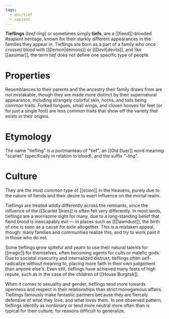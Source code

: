 ```yaml
---
tags:
  - anc/tief
  - sapient
---
```

**Tieflings** (*teef*-*ling*) or sometimes simply **tiefs**, are a [[fiend]]-blooded #sapient heritage, known for their starkly different appearances in the families they appear in.  Tieflings are born as a part of a family who once crossed blood with [[Demon|demons]] or [[Devil|devils]], and like [[aasimar]], the term *tief* does not define one specific type of people. 
# Properties
Resemblances to their parents and the ancestry their family draws from are not mistakable, though they are made more distinct by their supernatural appearance, including strangely colorful skin, horns, and tails being common traits. Forked tongues, small wings, and cloven hooves for feet (or for just a single foot) are less common traits that show off the variety that exists in their origins.

# Etymology
The name "tiefling" is a portmanteau of "tief", an [[Old Duer]] word meaning "scarlet" (specifically in relation to blood), and the suffix "-ling".

# Culture
They are the most common type of [[scion]] in the Heavens, purely due to the nature of fiends and their desire to exert influence on the mortal realm.

Tieflings are treated wildly differently across the remnants, since the influence of the [[Scarlet Skies]] is often felt very differently. In most lands, tieflings are a worrisome sight for many, due to a long-standing belief that fiend blood is inescapably evil — in places such as [[Dawndust]], the birth of one is seen as a cause for exile altogether. This is a mistaken appeal, though: many families and communities realize this, and try to work past it in those who do not. 

Some tieflings grow spiteful and yearn to use their natural talents for [[magic]] for themselves, often becoming agents for cults or malefic gods. Due to societal insecurity and internalized distrust, tieflings often self-radicalize without meaning to, placing more faith in their own judgement than anyone else's. Even still, tieflings have achieved many feats of high repute, such as in the case of the children of [[House Burgitsk]].

When it comes to sexuality and gender, tieflings tend more towards openness and respect in their relationships than strict monogamous affairs. Tieflings famously make fantastic partners because they are fiercely defensive of what they love, and what loves them. In one observed pattern, tieflings identify as nonbinary or tend more neutral more often than is typical for their culture, for reasons difficult to generalize.

